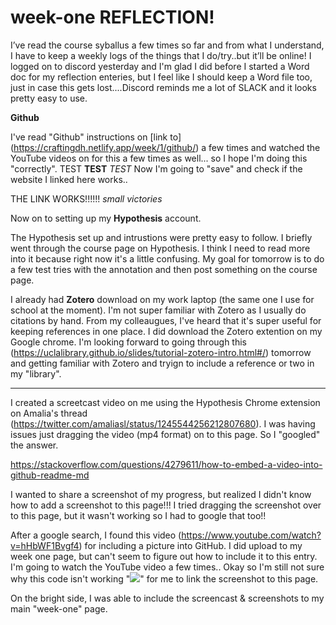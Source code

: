 # week-one REFLECTION! 

I’ve read the course syballus a few times so far and from what I understand, I have to keep a weekly logs of the things that I do/try..but it’ll be online! I logged on to discord yesterday and I'm glad I did before I started a Word doc for my reflection enteries, but I feel like I should keep a Word file too, just in case this gets lost....Discord reminds me a lot of SLACK and it looks pretty easy to use.

**Github**

I've read "Github" instructions on [link to] (https://craftingdh.netlify.app/week/1/github/) a few times and watched the YouTube videos on for this a few times as well... so I hope I'm doing this "correctly". TEST **TEST** *TEST* Now I'm going to "save" and check if the website I linked here works.. 

THE LINK WORKS!!!!!! *small victories* 

Now on to setting up my **Hypothesis** account. 

The Hypothesis set up and intrustions were pretty easy to follow. I briefly went through the course page on Hypothesis. I think I need to read more into it because right now it's a little confusing. My goal for tomorrow is to do a few test tries with the annotation and then post something on the course page. 

I already had **Zotero** download on my work laptop (the same one I use for school at the moment). I'm not super familiar with Zotero as I usually do citations by hand. From my colleaugues, I've heard that it's super useful for keeping references in one place. I did download the Zotero extention on my Google chrome. I'm looking forward to going through this (https://uclalibrary.github.io/slides/tutorial-zotero-intro.html#/) tomorrow and getting familiar with Zotero and tryign to include a reference or two in my "library". 

-------------------------------------------------------------------------------------------------------------

I created a screetcast video on me using the Hypothesis Chrome extension on Amalia's thread (https://twitter.com/amaliasl/status/1245544256212807680). I was having issues just dragging the video (mp4 format) on to this page. So I "googled" the answer. 

https://stackoverflow.com/questions/4279611/how-to-embed-a-video-into-github-readme-md 

I wanted to share a screenshot of my progress, but realized I didn't know how to add a screenshot to this page!!! I tried dragging the screenshot over to this page, but it wasn't working so I had to google that too!!

After a google search, I found this video (https://www.youtube.com/watch?v=hHbWF1Bvgf4) for including a picture into GitHub. I did upload to my week one page, but can't seem to figure out how to include it to this entry. I'm going to watch the YouTube video a few times.. Okay so I'm still not sure why this code isn't working "![](master/Capture%102.PNG)" for me to link the screenshot to this page. 

On the bright side, I was able to include the screencast & screenshots to my main "week-one" page. 

